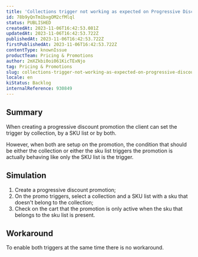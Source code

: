 ```yaml
---
title: 'Collections trigger not working as expected on Progressive Discounts'
id: 78b9yQnTm1bxgOM2cfMlql
status: PUBLISHED
createdAt: 2023-11-06T16:42:53.081Z
updatedAt: 2023-11-06T16:42:53.722Z
publishedAt: 2023-11-06T16:42:53.722Z
firstPublishedAt: 2023-11-06T16:42:53.722Z
contentType: knownIssue
productTeam: Pricing & Promotions
author: 2mXZkbi0oi061KicTExNjo
tag: Pricing & Promotions
slug: collections-trigger-not-working-as-expected-on-progressive-discounts
locale: en
kiStatus: Backlog
internalReference: 930849
---
```


## Summary


When creating a progressive discount promotion the client can set the trigger by collection, by a SKU list or by both.

However, when both are setup on the promotion, the condition that should be either the collection or either the sku list triggers the promotion is actually behaving like only the SKU list is the trigger.


##

## Simulation



1. Create a progressive discount promotion;
2. On the promo triggers, select a collection and a SKU list with a sku that doesn't belong to the collection;
3. Check on the cart that the promotion is only active when the sku that belongs to the sku list is present.


##

## Workaround


To enable both triggers at the same time there is no workaround.





